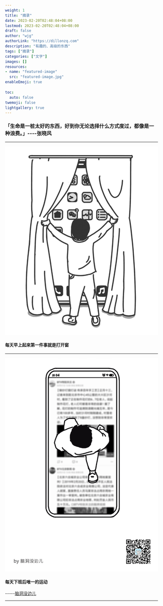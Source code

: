 ```yaml
---
weight: 1
title: "摘录"
date: 2023-02-20T02:48:04+08:00
lastmod: 2023-02-20T02:48:04+08:00
draft: false
author: "wjg"
authorLink: "https://dillonzq.com"
description: "有趣的、高级的东西"
tags: ["摘录"]
categories: ["文字"]
images: []
resources:
- name: "featured-image"
  src: "featured-image.jpg"
enableEmoji: true

toc:
  auto: false
twemoji: false
lightgallery: true
---
```


### 「生命是一桩太好的东西，好到你无论选择什么方式度过，都像是一种浪费。」----张晓风

---

![windows](open-window.png)
#### 每天早上起来第一件事就是打开窗

---

![runpyq](runonphone.gif)
#### 每天下班后唯一的运动    
-----[脑洞没边儿](https://juuun.io/)

---